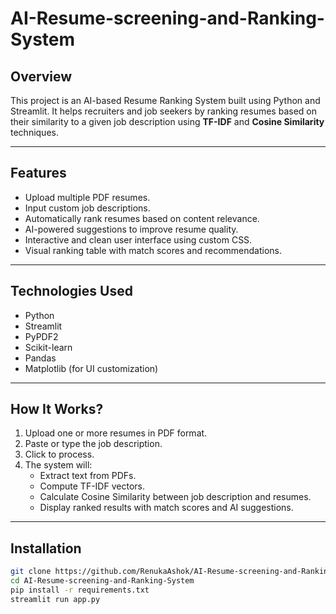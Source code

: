 # AI-Resume-screening-and-Ranking-System

## Overview 

This project is an AI-based Resume Ranking System built using Python and Streamlit. It helps recruiters and job seekers by ranking resumes based on their similarity to a given job description using **TF-IDF** and **Cosine Similarity** techniques.

---

## Features

-  Upload multiple PDF resumes.
-  Input custom job descriptions.
-  Automatically rank resumes based on content relevance.
-  AI-powered suggestions to improve resume quality.
-  Interactive and clean user interface using custom CSS.
-  Visual ranking table with match scores and recommendations.

---

## Technologies Used

- Python 
- Streamlit
- PyPDF2
- Scikit-learn
- Pandas
- Matplotlib (for UI customization)

---

## How It Works?

1. Upload one or more resumes in PDF format.
2. Paste or type the job description.
3. Click to process.
4. The system will:
   - Extract text from PDFs.
   - Compute TF-IDF vectors.
   - Calculate Cosine Similarity between job description and resumes.
   - Display ranked results with match scores and AI suggestions.

---

## Installation

```bash
git clone https://github.com/RenukaAshok/AI-Resume-screening-and-Ranking-System.git
cd AI-Resume-screening-and-Ranking-System
pip install -r requirements.txt
streamlit run app.py
